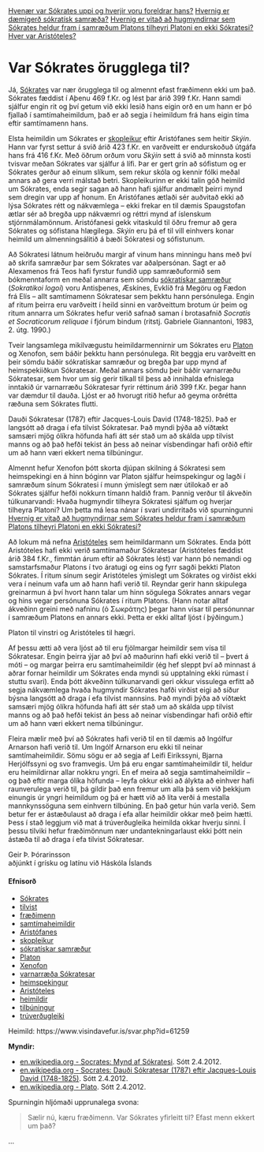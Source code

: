 
<nav>
    <a href="https://www.visindavefur.is/svar.php?id=561">Hvenær var Sókrates uppi og hverjir voru foreldrar hans?</a>
    <a href="https://www.visindavefur.is/svar.php?id=7041">Hvernig er dæmigerð sókratísk samræða?</a>
    <a href="https://www.visindavefur.is/svar.php?id=5263">Hvernig er vitað að hugmyndirnar sem Sókrates heldur fram í samræðum Platons tilheyri Platoni en ekki Sókratesi?</a>
    <a href="https://www.visindavefur.is/svar.php?id=4361">Hver var Aristóteles?</a>
</nav>
<h1>Var Sókrates örugglega til?</h1>
<p>Já, <a href="/svar.php?id=561" title="Hvenær var Sókrates uppi og hverjir voru foreldrar hans?" alt="Hvenær var Sókrates uppi og hverjir voru foreldrar hans?" target="_self">Sókrates</a> var nær örugglega til og almennt efast fræðimenn ekki um það. Sókrates fæddist í Aþenu 469 f.Kr. og lést þar árið 399 f.Kr. Hann samdi sjálfur engin rit og því getum við ekki lesið hans eigin orð en um hann er þó fjallað í samtímaheimildum, það er að segja í heimildum frá hans eigin tíma eftir samtímamenn hans.

<p>Elsta heimildin um Sókrates er <a href="/svar.php?id=6947" title="Getið þið sagt mér frá grískum skopleikjum og skopleikjaskáldum?" alt="Getið þið sagt mér frá grískum skopleikjum og skopleikjaskáldum?" target="_self">skopleikur</a> eftir Aristófanes sem heitir <cite>Skýin</cite>. Hann var fyrst settur á svið árið 423 f.Kr. en varðveitt er endurskoðuð útgáfa hans frá 416 f.Kr. Með öðrum orðum voru <cite>Skýin</cite> sett á svið að minnsta kosti tvisvar meðan Sókrates var sjálfur á lífi. Þar er gert grín að sófistum og er Sókrates gerður að einum slíkum, sem rekur skóla og kennir fólki meðal annars að gera verri málstað betri. Skopleikurinn er ekki talin góð heimild um Sókrates, enda segir sagan að hann hafi sjálfur andmælt þeirri mynd sem dregin var upp af honum. En Aristófanes ætlaði sér auðvitað ekki að lýsa Sókrates rétt og nákvæmlega – ekki frekar en til dæmis Spaugstofan ætlar sér að bregða upp nákvæmri og réttri mynd af íslenskum stjórnmálamönnum. Aristófanesi gekk vitaskuld til öðru fremur að gera Sókrates og sófistana hlægilega. <cite>Skýin</cite> eru þá ef til vill einhvers konar heimild um almenningsálitið á bæði Sókratesi og sófistunum. 
</p><p>
Að Sókratesi látnum heiðruðu margir af vinum hans minningu hans með því að skrifa samræður þar sem Sókrates var aðalpersónan. Sagt er að Alexamenos frá Teos hafi fyrstur fundið upp samræðuformið sem bókmenntaform en meðal annarra sem sömdu <a href="/svar.php?id=7041" title="Hvernig er dæmigerð sókratísk samræða?" alt="Hvernig er dæmigerð sókratísk samræða?" target="_self">sókratískar samræður</a> (<em>Sokratikoi logoi</em>) voru Antisþenes, Æskínes, Evklíð frá Megöru og Fædon frá Elís – allt samtímamenn Sókratesar sem þekktu hann persónulega. Engin af ritum þeirra eru varðveitt í heild sinni en varðveittum brotum úr þeim og ritum annarra um Sókrates hefur verið safnað saman í brotasafnið <cite>Socratis et Socraticorum reliquae</cite> í fjórum bindum (ritstj. Gabriele Giannantoni, 1983, 2. útg. 1990.)
</p><p>
Tveir langsamlega mikilvægustu heimildarmennirnir um Sókrates eru <a href="/svar.php?id=5234" title="Hver var Platon?" alt="Hver var Platon?" target="_self">Platon</a> og Xenofon, sem báðir þekktu hann persónulega. Rit beggja eru varðveitt en þeir sömdu báðir sókratískar samræður og bregða þar upp mynd af heimspekiiðkun Sókratesar. Meðal annars sömdu þeir báðir varnarræðu Sókratesar, sem hvor um sig gerir tilkall til þess að innihalda efnislega inntakið úr varnarræðu Sókratesar fyrir réttinum árið 399 f.Kr. þegar hann var dæmdur til dauða. Ljóst er að hvorugt ritið hefur að geyma orðrétta ræðuna sem Sókrates flutti. 
</p><p>
Dauði Sókratesar (1787) eftir Jacques-Louis David (1748-1825). Það er langsótt að draga í efa tilvist Sókratesar. Það myndi þýða að víðtækt samsæri mjög ólíkra höfunda hafi átt sér stað um að skálda upp tilvist manns og að það hefði tekist án þess að neinar vísbendingar hafi orðið eftir um að hann væri ekkert nema tilbúningur.
</p><p>
Almennt hefur Xenofon þótt skorta djúpan skilning á Sókratesi sem heimspekingi en á hinn bóginn var Platon sjálfur heimspekingur og lagði í samræðum sínum Sókratesi í munn ýmislegt sem nær útilokað er að Sókrates sjálfur hefði nokkurn tímann haldið fram. Þannig verður til ákveðin túlkunarvandi: Hvaða hugmyndir tilheyra Sókratesi sjálfum og hverjar tilheyra Platoni? Um þetta má lesa nánar í svari undirritaðs við spurningunni <a href="/svar.php?id=5263" title="Hvernig er vitað að hugmyndirnar sem Sókrates heldur fram í samræðum Platons tilheyri Platoni en ekki Sókratesi?" alt="Hvernig er vitað að hugmyndirnar sem Sókrates heldur fram í samræðum Platons tilheyri Platoni en ekki Sókratesi?" target="_self">Hvernig er vitað að hugmyndirnar sem Sókrates heldur fram í samræðum Platons tilheyri Platoni en ekki Sókratesi?</a>
</p><p>
Að lokum má nefna <a href="/svar.php?id=4361" title="Hver var Aristóteles?" alt="Hver var Aristóteles?" target="_self">Aristóteles</a> sem heimildarmann um Sókrates. Enda þótt Aristóteles hafi ekki verið samtímamaður Sókratesar (Aristóteles fæddist árið 384 f.Kr., fimmtán árum eftir að Sókrates lést) var hann þó nemandi og samstarfsmaður Platons í tvo áratugi og eins og fyrr sagði þekkti Platon Sókrates. Í ritum sínum segir Aristóteles ýmislegt um Sókrates og virðist ekki vera í neinum vafa um að hann hafi verið til. Reyndar gerir hann skipulega greinarmun á því hvort hann talar um hinn sögulega Sókrates annars vegar og hins vegar persónuna Sókrates í ritum Platons. (Hann notar alltaf ákveðinn greini með nafninu (&#8001; &#931;&#969;&#954;&#961;&#940;&#964;&#951;&#962;) þegar hann vísar til persónunnar í samræðum Platons en annars ekki. Þetta er ekki alltaf ljóst í þýðingum.)
</p><p>
Platon til vinstri og Aristóteles til hægri.</p>Af þessu ætti að vera ljóst að til eru fjölmargar heimildir sem vísa til Sókratesar. Engin þeirra ýjar að því að maðurinn hafi ekki verið til – þvert á móti – og margar þeirra eru samtímaheimildir (ég hef sleppt því að minnast á aðrar fornar heimildir um Sókrates enda myndi sú upptalning ekki rúmast í stuttu svari). Enda þótt ákveðinn túlkunarvandi geri okkur vissulega erfitt að segja nákvæmlega hvaða hugmyndir Sókrates hafði virðist eigi að síður býsna langsótt að draga í efa tilvist mannsins. Það myndi þýða að víðtækt samsæri mjög ólíkra höfunda hafi átt sér stað um að skálda upp tilvist manns og að það hefði tekist án þess að neinar vísbendingar hafi orðið eftir um að hann væri ekkert nema tilbúningur.
</p><p>
Fleira mælir með því að Sókrates hafi verið til en til dæmis að Ingólfur Arnarson hafi verið til. Um Ingólf Arnarson eru ekki til neinar samtímaheimildir. Sömu sögu er að segja af Leifi Eiríkssyni, Bjarna Herjólfssyni og svo framvegis. Um þá eru engar samtímaheimildir til, heldur eru heimildirnar allar nokkru yngri. En ef meira að segja samtímaheimildir – og það eftir marga ólíka höfunda – leyfa okkur ekki að álykta að einhver hafi raunverulega verið til, þá gildir það enn fremur um alla þá sem við þekkjum einungis úr yngri heimildum og þá er hætt við að líta verði á mestalla mannkynssöguna sem einhvern tilbúning. En það getur hún varla verið. Sem betur fer er ástæðulaust að draga í efa allar heimildir okkar með þeim hætti. Þess í stað leggjum við mat á trúverðugleika heimilda okkar hverju sinni. Í þessu tilviki hefur fræðimönnum nær undantekningarlaust ekki þótt nein ástæða til að draga í efa tilvist Sókratesar.
</p><p>
Geir Þ. Þórarinsson<br>
aðjúnkt í grísku og latínu við Háskóla Íslands
</p>

<h4>Efnisorð</h4>
<ul>
        <li><a href="/search/?q=S%C3%B3krates">Sókrates</a></li>
        <li><a href="/search/?q=tilvist">tilvist</a></li>
        <li><a href="/search/?q=fr%C3%A6%C3%B0imenn">fræðimenn</a></li>
        <li><a href="/search/?q=samt%C3%ADmaheimildir">samtímaheimildir</a></li>
        <li><a href="/search/?q=Arist%C3%B3fanes">Aristófanes</a></li>
        <li><a href="/search/?q=skopleikur">skopleikur</a></li>
        <li><a href="/search/?q=s%C3%B3krat%C3%ADskar+samr%C3%A6%C3%B0ur">sókratískar samræður</a></li>
        <li><a href="/search/?q=Platon">Platon</a></li>
        <li><a href="/search/?q=Xenofon">Xenofon</a></li>
        <li><a href="/search/?q=varnarr%C3%A6%C3%B0a+S%C3%B3kratesar">varnarræða Sókratesar</a></li>
        <li><a href="/search/?q=heimspekingur">heimspekingur</a></li>
        <li><a href="/search/?q=Arist%C3%B3teles">Aristóteles</a></li>
        <li><a href="/search/?q=heimildir">heimildir</a></li>
        <li><a href="/search/?q=tilb%C3%BAningur">tilbúningur</a></li>
        <li><a href="/search/?q=tr%C3%BAver%C3%B0ugleiki">trúverðugleiki</a></li>
</ul>

<p>Heimild: https://www.visindavefur.is/svar.php?id=61259</p> 

<!--ef tími vinnst til má nota eftirfarandi myndir í tímaverkefninu-->

<strong>Myndir:</strong><ul>
<li><a href="http://en.wikipedia.org/wiki/File:Socrates_Louvre.jpg" target="_blank">en.wikipedia.org - Socrates: Mynd af Sókratesi</a>. Sótt 2.4.2012.</li>
<li><a href="http://en.wikipedia.org/wiki/File:David_-_The_Death_of_Socrates.jpg" target="_blank">en.wikipedia.org - Socrates: Dauði Sókratesar (1787) eftir Jacques-Louis David (1748-1825)</a>. Sótt 2.4.2012.</li>
<li><a href="http://en.wikipedia.org/wiki/File:Sanzio_01_Plato_Aristotle.jpg" target="_blank">en.wikipedia.org - Plato</a>. Sótt 2.4.2012.</li></ul><p class="br"></p>
Spurningin hljómaði upprunalega svona: <blockquote>Sælir nú, kæru fræðimenn. Var Sókrates yfirleitt til? Efast menn ekkert um það?</blockquote>...</p>
